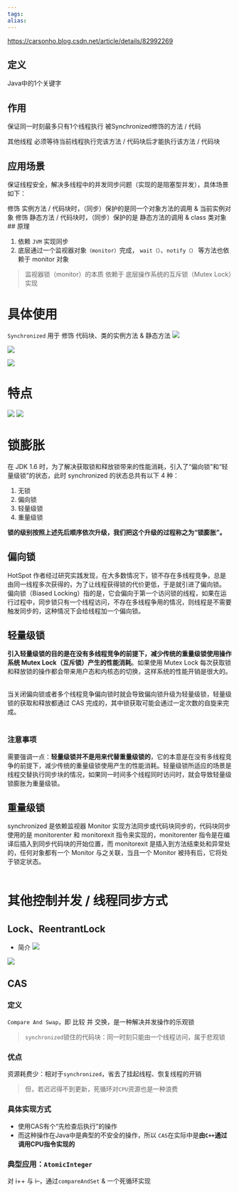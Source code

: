 ```yaml
---
tags: 
alias:
---
```

https://carsonho.blog.csdn.net/article/details/82992269
## 定义
Java中的1个关键字

## 作用
保证同一时刻最多只有1个线程执行 被Synchronized修饰的方法 / 代码

其他线程 必须等待当前线程执行完该方法 / 代码块后才能执行该方法 / 代码块

## 应用场景
保证线程安全，解决多线程中的并发同步问题（实现的是阻塞型并发），具体场景如下：

修饰 实例方法 / 代码块时，（同步）保护的是同一个对象方法的调用 & 当前实例对象
修饰 静态方法 / 代码块时，（同步）保护的是 静态方法的调用 & class 类对象
## 原理

1.  依赖 `JVM` 实现同步
2.  底层通过一个监视器对象`（monitor）`完成， `wait（）`、`notify（）` 等方法也依赖于 monitor 对象

> 监视器锁（monitor）的本质 依赖于 底层操作系统的互斥锁（Mutex Lock）实现

# 具体使用

`Synchronized` 用于 修饰 代码块、类的实例方法 & 静态方法
![](https://img-blog.csdnimg.cn/img_convert/05330773ba468a588fa4e8f42dd7a7e9.png)

![](https://img-blog.csdnimg.cn/img_convert/713d266272dd5fba98702699e752e7c5.png)

![](https://img-blog.csdnimg.cn/img_convert/c6707ccca6925053b7d4199e9cb6e628.png)


# 特点
![](https://img-blog.csdnimg.cn/img_convert/a05fa6bf660e8677211be883f947472d.png)
![](https://img-blog.csdnimg.cn/img_convert/2233b1a1eaa2fcdbbf68061726970854.png)

# 锁膨胀
在 JDK 1.6 时，为了解决获取锁和释放锁带来的性能消耗，引入了“偏向锁”和“轻量级锁”的状态，此时 synchronized 的状态总共有以下 4 种：

1.  无锁
2.  偏向锁
3.  轻量级锁
4.  重量级锁

**锁的级别按照上述先后顺序依次升级，我们把这个升级的过程称之为“锁膨胀”。**
## 偏向锁
HotSpot 作者经过研究实践发现，在大多数情况下，锁不存在多线程竞争，总是由同一线程多次获得的，为了让线程获得锁的代价更低，于是就引进了偏向锁。  
​
偏向锁（Biased Locking）指的是，它会偏向于第一个访问锁的线程，如果在运行过程中，同步锁只有一个线程访问，不存在多线程争用的情况，则线程是不需要触发同步的，这种情况下会给线程加一个偏向锁。

## 轻量级锁

**引入轻量级锁的目的是在没有多线程竞争的前提下，减少传统的重量级锁使用操作系统 Mutex Lock（互斥锁）产生的性能消耗**。如果使用 Mutex Lock 每次获取锁和释放锁的操作都会带来用户态和内核态的切换，这样系统的性能开销是很大的。  
​

当关闭偏向锁或者多个线程竞争偏向锁时就会导致偏向锁升级为轻量级锁，轻量级锁的获取和释放都通过 CAS 完成的，其中锁获取可能会通过一定次数的自旋来完成。  
​

### 注意事项

需要强调一点：**轻量级锁并不是用来代替重量级锁的**，它的本意是在没有多线程竞争的前提下，减少传统的重量级锁使用产生的性能消耗。轻量级锁所适应的场景是线程交替执行同步块的情况，如果同一时间多个线程同时访问时，就会导致轻量级锁膨胀为重量级锁。

## 重量级锁

synchronized 是依赖监视器 Monitor 实现方法同步或代码块同步的，代码块同步使用的是 monitorenter 和 monitorexit 指令来实现的，monitorenter 指令是在编译后插入到同步代码块的开始位置，而 monitorexit 是插入到方法结束处和异常处的，任何对象都有一个 Monitor 与之关联，当且一个 Monitor 被持有后，它将处于锁定状态。  
​

# 其他控制并发 / 线程同步方式

## Lock、ReentrantLock

-   简介
![](https://img-blog.csdnimg.cn/img_convert/06262ae3c9ea1f5c11d1d1452c7f32d5.png)

![](https://img-blog.csdnimg.cn/img_convert/29980bef734d7a169e5f490d58a0a38c.png)

## CAS
### 定义

`Compare And Swap`，即 比较 并 交换，是一种解决并发操作的乐观锁

> `synchronized`锁住的代码块：同一时刻只能由一个线程访问，属于悲观锁

### 优点

资源耗费少：相对于`synchronized`，省去了挂起线程、恢复线程的开销

> 但，若迟迟得不到更新，死循环对`CPU`资源也是一种浪费

### 具体实现方式

-   使用CAS有个“先检查后执行”的操作
-   而这种操作在Java中是典型的不安全的操作，所以 `CAS`在实际中是**由`C++`通过调用CPU指令实现的**


### 典型应用：`AtomicInteger`

对 i++ 与 i–，通过`compareAndSet` & 一个死循环实现


